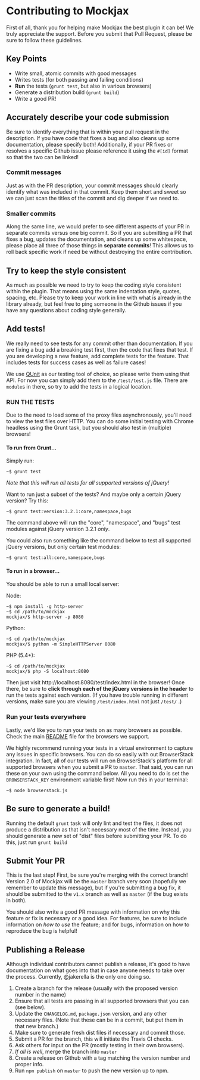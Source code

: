 # Contributing to Mockjax #

First of all, thank you for helping make Mockjax the best plugin it can be! We truly
appreciate the support. Before you submit that Pull Request, please be sure to
follow these guidelines.

## Key Points

* Write small, atomic commits with good messages
* Writes tests (for both passing and failing conditions)
* **Run** the tests (`grunt test`, but also in various browsers)
* Generate a distribution build (`grunt build`)
* Write a good PR!


## Accurately describe your code submission ##

Be sure to identify everything that is within your pull request in the description.
If you have code that fixes a bug and also cleans up some documentation, please
specify both! Additionally, if your PR fixes or resolves a specific Github issue
please reference it using the `#[id]` format so that the two can be linked!

### Commit messages ###

Just as with the PR description, your commit messages should clearly identify what
was included in that commit. Keep them short and sweet so we can just scan the
titles of the commit and dig deeper if we need to.

### Smaller commits ###

Along the same line, we would prefer to see different aspects of your PR in
separate commits versus one big commit. So if you are submitting a PR that fixes a
bug, updates the documentation, and cleans up some whitespace, please place all
three of those things in **separate commits**! This allows us to roll back specific
work if need be without destroying the entire contribution.

## Try to keep the style consistent ##

As much as possible we need to try to keep the coding style consistent within the
plugin. That means using the same indentation style, quotes, spacing, etc. Please
try to keep your work in line with what is already in the library already, but
feel free to ping someone in the Github issues if you have any questions about
coding style generally.

## Add tests! ##

We really need to see tests for any commit other than documentation. If you are
fixing a bug add a breaking test first, then the code that fixes that test. If you
are developing a new feature, add complete tests for the feature. That includes
tests for success cases as well as failure cases!

We use [QUnit](http://qunitjs.com/) as our testing tool of choice, so please write
them using that API. For now you can simply add them to the `/test/test.js` file.
There are `module`s in there, so try to add the tests in a logical location.

### RUN THE TESTS ###

Due to the need to load some of the proxy files asynchronously, you'll need to view
the test files over HTTP. You can do some initial testing with Chrome headless using
the Grunt task, but you should also test in (multiple) browsers!

#### To run from Grunt...

Simply run:

```shell
~$ grunt test
```

_Note that this will run all tests for all supported versions of jQuery!_

Want to run just a subset of the tests? And maybe only a certain jQuery version? Try this:

```shell
~$ grunt test:version:3.2.1:core,namespace,bugs
```

The command above will run the "core", "namespace", and "bugs" test modules against jQuery version 3.2.1 _only_.

You could also run something like the command below to test all supported jQuery versions, but only certain test modules:

```shell
~$ grunt test:all:core,namespace,bugs
```

#### To run in a browser...

You should be able to run a small local server:

Node:  
```shell
~$ npm install -g http-server
~$ cd /path/to/mockjax
mockjax/$ http-server -p 8080
```

Python:  
```shell
~$ cd /path/to/mockjax
mockjax/$ python -m SimpleHTTPServer 8080
```

PHP (5.4+):  
```shell
~$ cd /path/to/mockjax
mockjax/$ php -S localhost:8080
```

Then just visit http://localhost:8080/test/index.html in the browser! Once there,
be sure to **click through each of the jQuery versions in the header** to run the tests
against each version. (If you have trouble running in different versions, make sure
you are viewing `/test/index.html` not just `/test/` .)

### Run your tests everywhere ###

Lastly, we'd like you to run your tests on as many browsers as possible. Check the
main [README](README.md#browsers-tested) file for the browsers we support.

We highly recommend running your tests in a virtual environment to capture any issues
in specific browsers. You can do so easily with out BrowserStack integration. In
fact, all of our tests will run on BrowserStack's platform for all supported
browsers when you submit a PR to `master`. That said, you can run these on your
own using the command below. All you need to do is set the `BROWSERSTACK_KEY`
environment variable first! Now run this in your terminal:

```shell
~$ node browserstack.js
```

## Be sure to generate a build!

Running the default `grunt` task will only lint and test the files, it does not
produce a distribution as that isn't necessary most of the time. Instead, you
should generate a new set of "dist" files before submitting your PR. To do this,
just run `grunt build`

## Submit Your PR

This is the last step! First, be sure you're merging with the correct branch! Version
2.0 of Mockjax will be the `master` branch very soon (hopefully we remember to update
this message), but if you're submitting a bug fix, it should be submitted to the `v1.x`
branch as well as `master` (if the bug exists in both).

You should also write a good PR message with information on why this feature or fix is
necessary or a good idea. For features, be sure to include information on _how to use_
the feature; and for bugs, information on how to reproduce the bug is helpful!

## Publishing a Release

Although individual contributors cannot publish a release, it's good to have
documentation on what goes into that in case anyone needs to take over the process.
Currently, @jakerella is the only one doing so.

1. Create a branch for the release (usually with the proposed version number in the name)
1. Ensure that all tests are passing in all supported browsers that you can (see below).
1. Update the `CHANGELOG.md`, `package.json` version, and any other necessary files.
(Note that these can be in a commit, but put them in that new branch.)
1. Make sure to generate fresh dist files if necessary and commit those.
1. Submit a PR for the branch, this will initiate the Travis CI checks.
1. Ask others for input on the PR (mostly testing in their own browsers).
1. *If all is well*, merge the branch into `master`
1. Create a release on Github with a tag matching the version number and proper info.
1. Run `npm publish` on `master` to push the new version up to npm.
